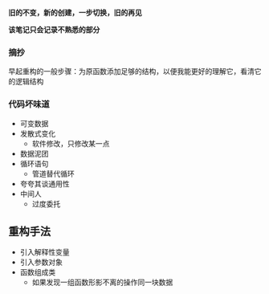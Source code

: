 **旧的不变，新的创建，一步切换，旧的再见**

**该笔记只会记录不熟悉的部分**
### 摘抄
早起重构的一般步骤：为原函数添加足够的结构，以便我能更好的理解它，看清它的逻辑结构
### 代码坏味道
- 可变数据
- 发散式变化
  - 软件修改，只修改某一点
- 数据泥团
- 循环语句
  - 管道替代循环
- 夸夸其谈通用性
- 中间人
  - 过度委托
 ## 重构手法
- 引入解释性变量
- 引入参数对象
- 函数组成类
  - 如果发现一组函数形影不离的操作同一块数据